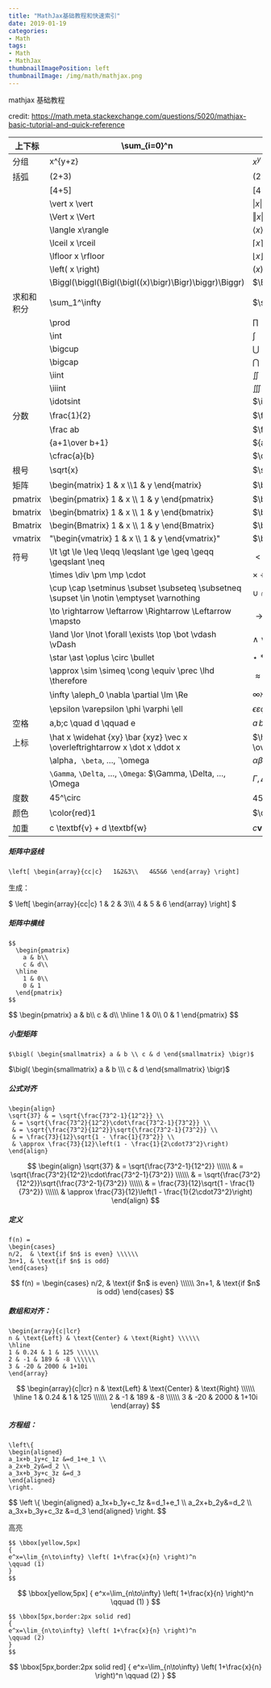 ```yaml
---
title: "MathJax基础教程和快速索引"
date: 2019-01-19
categories:
- Math
tags:
- Math
- MathJax
thumbnailImagePosition: left
thumbnailImage: /img/math/mathjax.png
---
```

mathjax 基础教程
<!--more-->

credit: https://math.meta.stackexchange.com/questions/5020/mathjax-basic-tutorial-and-quick-reference

| 上下标 | \sum_{i=0}^n | $\sum_{i=0}^n$ |
| ---- | ------------ | ---------------- |
| 分组 | x^{y+z} | $x^{y+z}$ |
| 括弧 | (2+3) | $(2+3)$ |
|      | [4+5] | $[4+5]$ |
|      | \vert x \vert | $\vert x \vert$ |
|      | \Vert x \Vert | $\Vert x \Vert$ |
|      | \langle x\rangle | $\langle x\rangle$ |
|      | \lceil x \rceil | $\lceil x \rceil$ |
|      | \lfloor x \rfloor | $\lfloor x \rfloor$ |
|      | \left( x \right) | $\left( x \right)$ |
|      | \Biggl(\biggl(\Bigl(\bigl((x)\bigr)\Bigr)\biggr)\Biggr) | $\Biggl(\biggl(\Bigl(\bigl((x)\bigr)\Bigr)\biggr)\Biggr)$ |
| 求和和积分 | \sum_1^\infty | $\sum_1^\infty$ |
|      | \prod | $\prod$ |
|      | \int | $\int$ |
|      | \bigcup | $\bigcup$ |
|      | \bigcap | $\bigcap$ |
|      | \iint | $\iint$ |
|      | \iiint | $\iiint$ |
|      | \idotsint | $\idotsint$ |
| 分数 | \frac{1}{2} | $\frac{1}{2}$ |
| | \frac ab | $\frac ab$ |
| | {a+1\over b+1} | ${a+1\over b+1}$ |
| | \cfrac{a}{b} | $\cfrac{a}{b}$ |
| 根号 | \sqrt{x} | $\sqrt{x}$ |
| 矩阵 | \begin{matrix} 1 & x  \\\1 & y   \end{matrix} | $\begin{matrix}     1 & x \\\    1 & y  \\         \end{matrix} $$ |
| pmatrix | \begin{pmatrix} 1 & x  \\\ 1 & y   \end{pmatrix} | $\begin{pmatrix} 1 & x  \\\ 1 & y   \end{pmatrix} $ |
| bmatrix | \begin{bmatrix} 1 & x  \\\ 1 & y   \end{bmatrix} | $\begin{bmatrix} 1 & x  \\\ 1 & y   \end{bmatrix} $ |
| Bmatrix | \begin{Bmatrix} 1 & x  \\\ 1 & y   \end{Bmatrix} | $\begin{Bmatrix} 1 & x  \\\ 1 & y   \end{Bmatrix}$ |
| vmatrix | "\begin{vmatrix} 1 & x  \\\ 1 & y   \end{vmatrix}" | $\begin{vmatrix} 1 & x  \\\ 1 & y   \end{vmatrix}$ |
| 符号 | \lt \gt \le \leq \leqq \leqslant \ge \geq \geqq \geqslant \neq | $\lt \gt \le \leq \leqq \leqslant \ge \geq \geqq \geqslant \neq$ |
| | \times \div \pm \mp \cdot | $\times \div \pm \mp \cdot$ |
| | \cup \cap \setminus \subset \subseteq \subsetneq \supset \in \notin \emptyset \varnothing | $\cup \cap \setminus \subset \subseteq \subsetneq \supset \in \notin \emptyset \varnothing$ |
| | \to \rightarrow \leftarrow \Rightarrow \Leftarrow \mapsto | $\to \rightarrow \leftarrow \Rightarrow \Leftarrow \mapsto$ |
| | \land \lor \lnot \forall \exists \top \bot \vdash \vDash | $\land \lor \lnot \forall \exists \top \bot \vdash \vDash$ |
| | \star \ast \oplus \circ \bullet | $\star \ast \oplus \circ \bullet$ |
| | \approx \sim \simeq \cong \equiv \prec \lhd \therefore | $\approx \sim \simeq \cong \equiv \prec \lhd \therefore$ |
| | \infty \aleph_0 \nabla \partial \Im \Re | $\infty \aleph_0 \nabla \partial \Im \Re$ |
| | \epsilon \varepsilon \phi \varphi \ell | $\epsilon \varepsilon \phi \varphi \ell$ |
| 空格 | a\,b\;c \quad d \qquad e | $a\,b\;c \quad d \qquad e$ |
| 上标 | \hat x \widehat {xy} \bar {xyz} \vec x \overleftrightarrow x \dot x \ddot x | $\hat x \widehat {xy} \bar {xyz} \vec x \overleftrightarrow x \dot x \ddot x$ |
| | \alpha`, \beta`, …, `\omega | $\alpha \beta \omega$ |
| | `\Gamma`, `\Delta`, …, `\Omega`: $\Gamma, \Delta, …, \Omega | $\Gamma, \Delta, …, \Omega$ |
| 度数 | 45^\circ | $45^\circ$ |
| 颜色 | \color{red}1 | $\color{red}1$ |
| 加重 | c \textbf{v} + d \textbf{w} | $c \textbf{v} + d \textbf{w}$ |

##### 矩阵中竖线
```
\left[ \begin{array}{cc|c}   1&2&3\\   4&5&6 \end{array} \right]
```
生成：
<div>$ \left[ \begin{array}{cc|c}   1 & 2 & 3\\\   4 & 5 & 6 \end{array} \right] $</div>


##### 矩阵中横线
```
$$
  \begin{pmatrix}
    a & b\\
    c & d\\
  \hline
    1 & 0\\
    0 & 1
  \end{pmatrix}
$$
```
<div>
$$
  \begin{pmatrix}
    a & b\\
    c & d\\
  \hline
    1 & 0\\
    0 & 1
  \end{pmatrix}
$$
</div>


##### 小型矩阵
```
$\bigl( \begin{smallmatrix} a & b \\ c & d \end{smallmatrix} \bigr)$
```
$\bigl( \begin{smallmatrix} a & b \\\ c & d \end{smallmatrix} \bigr)$

##### 公式对齐

```
\begin{align}
\sqrt{37} & = \sqrt{\frac{73^2-1}{12^2}} \\
 & = \sqrt{\frac{73^2}{12^2}\cdot\frac{73^2-1}{73^2}} \\ 
 & = \sqrt{\frac{73^2}{12^2}}\sqrt{\frac{73^2-1}{73^2}} \\
 & = \frac{73}{12}\sqrt{1 - \frac{1}{73^2}} \\ 
 & \approx \frac{73}{12}\left(1 - \frac{1}{2\cdot73^2}\right)
\end{align}
```


$$
\begin{align}
\sqrt{37} & = \sqrt{\frac{73^2-1}{12^2}} \\\\\\
 & = \sqrt{\frac{73^2}{12^2}\cdot\frac{73^2-1}{73^2}} \\\\\\ 
 & = \sqrt{\frac{73^2}{12^2}}\sqrt{\frac{73^2-1}{73^2}} \\\\\\
 & = \frac{73}{12}\sqrt{1 - \frac{1}{73^2}} \\\\\\
 & \approx \frac{73}{12}\left(1 - \frac{1}{2\cdot73^2}\right)
\end{align}
$$


##### 定义

```
f(n) =
\begin{cases}
n/2,  & \text{if $n$ is even} \\\\\\
3n+1, & \text{if $n$ is odd}
\end{cases}
```
$$
f(n) =
\begin{cases}
n/2,  & \text{if $n$ is even} \\\\\\
3n+1, & \text{if $n$ is odd}
\end{cases}
$$

##### 数组和对齐：

```
\begin{array}{c|lcr}
n & \text{Left} & \text{Center} & \text{Right} \\\\\\
\hline
1 & 0.24 & 1 & 125 \\\\\\
2 & -1 & 189 & -8 \\\\\\
3 & -20 & 2000 & 1+10i
\end{array}
```


$$
\begin{array}{c|lcr}
n & \text{Left} & \text{Center} & \text{Right} \\\\\\
\hline
1 & 0.24 & 1 & 125 \\\\\\
2 & -1 & 189 & -8 \\\\\\
3 & -20 & 2000 & 1+10i
\end{array}
$$

##### 方程组：

```
\left\{
\begin{aligned} 
a_1x+b_1y+c_1z &=d_1+e_1 \\ 
a_2x+b_2y&=d_2 \\ 
a_3x+b_3y+c_3z &=d_3 
\end{aligned} 
\right. 
```

<div>
$$
\left \{
\begin{aligned} 
a_1x+b_1y+c_1z &=d_1+e_1 \\ 
a_2x+b_2y&=d_2 \\ 
a_3x+b_3y+c_3z &=d_3 
\end{aligned} 
\right. 
$$
</div>


高亮

```
$$ \bbox[yellow,5px]
{
e^x=\lim_{n\to\infty} \left( 1+\frac{x}{n} \right)^n
\qquad (1)
}
$$
```

$$ \bbox[yellow,5px]
{
e^x=\lim_{n\to\infty} \left( 1+\frac{x}{n} \right)^n
\qquad (1)
}
$$
```
$$ \bbox[5px,border:2px solid red]
{
e^x=\lim_{n\to\infty} \left( 1+\frac{x}{n} \right)^n
\qquad (2) 
}
$$
```
$$ \bbox[5px,border:2px solid red]
{
e^x=\lim_{n\to\infty} \left( 1+\frac{x}{n} \right)^n
\qquad (2) 
}
$$

```